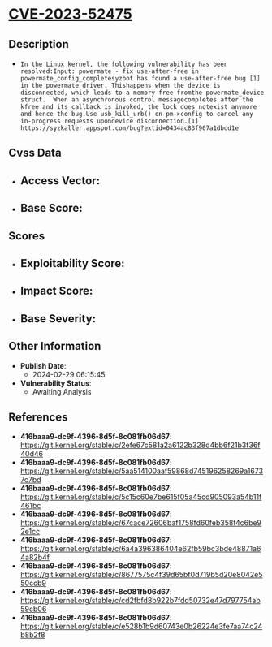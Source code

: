 
# [CVE-2023-52475](https://cve.mitre.org/cgi-bin/cvename.cgi?name=CVE-2023-52475)

## Description

- `In the Linux kernel, the following vulnerability has been resolved:Input: powermate - fix use-after-free in powermate_config_completesyzbot has found a use-after-free bug [1] in the powermate driver. Thishappens when the device is disconnected, which leads to a memory free fromthe powermate_device struct.  When an asynchronous control messagecompletes after the kfree and its callback is invoked, the lock does notexist anymore and hence the bug.Use usb_kill_urb() on pm->config to cancel any in-progress requests upondevice disconnection.[1] https://syzkaller.appspot.com/bug?extid=0434ac83f907a1dbdd1e`

## Cvss Data

- **Access Vector**:
  - 
- **Base Score**:
  - 

## Scores

- **Exploitability Score**:
  - 
- **Impact Score**:
  - 
- **Base Severity**:
  - 

## Other Information

- **Publish Date**:
  - 2024-02-29 06:15:45
- **Vulnerability Status**:
  - Awaiting Analysis

## References

- **416baaa9-dc9f-4396-8d5f-8c081fb06d67**: https://git.kernel.org/stable/c/2efe67c581a2a6122b328d4bb6f21b3f36f40d46
- **416baaa9-dc9f-4396-8d5f-8c081fb06d67**: https://git.kernel.org/stable/c/5aa514100aaf59868d745196258269a16737c7bd
- **416baaa9-dc9f-4396-8d5f-8c081fb06d67**: https://git.kernel.org/stable/c/5c15c60e7be615f05a45cd905093a54b11f461bc
- **416baaa9-dc9f-4396-8d5f-8c081fb06d67**: https://git.kernel.org/stable/c/67cace72606baf1758fd60feb358f4c6be92e1cc
- **416baaa9-dc9f-4396-8d5f-8c081fb06d67**: https://git.kernel.org/stable/c/6a4a396386404e62fb59bc3bde48871a64a82b4f
- **416baaa9-dc9f-4396-8d5f-8c081fb06d67**: https://git.kernel.org/stable/c/8677575c4f39d65bf0d719b5d20e8042e550ccb9
- **416baaa9-dc9f-4396-8d5f-8c081fb06d67**: https://git.kernel.org/stable/c/cd2fbfd8b922b7fdd50732e47d797754ab59cb06
- **416baaa9-dc9f-4396-8d5f-8c081fb06d67**: https://git.kernel.org/stable/c/e528b1b9d60743e0b26224e3fe7aa74c24b8b2f8

